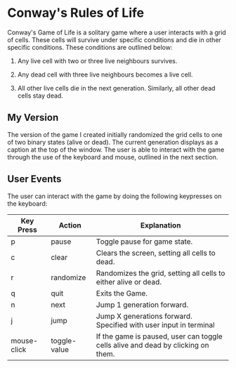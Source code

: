 
# Conway's Rules of Life

Conway's Game of Life is a solitary game where a user interacts with a grid of cells. These cells will survive under specific conditions and die in other specific conditions. These conditions are outlined below:

1. Any live cell with two or three live neighbours survives.

2. Any dead cell with three live neighbours becomes a live cell.

3. All other live cells die in the next generation. Similarly, all other dead cells stay dead.

## My Version

The version of the game I created initially randomized the grid cells to one of two binary states (alive or dead). The current generation displays as a caption at the top of the window. The user is able to interact with the game through the use of the keyboard and mouse, outlined in the next section.

## User Events

The user can interact with the game by doing the following keypresses on the keyboard:

Key Press | Action | Explanation
----------|--------|------------
p | pause | Toggle pause for game state.
c | clear | Clears the screen, setting all cells to dead.
r | randomize | Randomizes the grid, setting all cells to either alive or dead.
q | quit | Exits the Game.
n | next | Jump 1 generation forward.
j | jump | Jump X generations forward. Specified with user input in terminal
mouse-click | toggle-value | If the game is paused, user can toggle cells alive and dead by clicking on them.